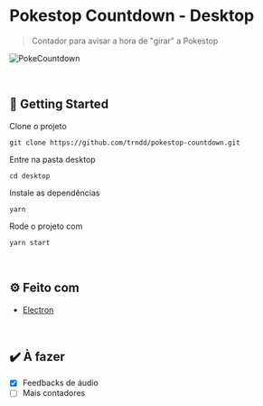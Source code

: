 # Pokestop Countdown - Desktop
> Contador para avisar a hora de "girar" a Pokestop

![PokeCountdown](https://imgur.com/b7ynPL3.png)

<br>

## 🚀 Getting Started

Clone o projeto

```
git clone https://github.com/trndd/pokestop-countdown.git
```

Entre na pasta desktop

```
cd desktop
```

Instale as dependências

```
yarn
```

Rode o projeto com

```
yarn start
```

<br>

## ⚙️ Feito com


* [Electron](https://electronjs.org/)
    
<br>    

## ✔️ À fazer

- [x] Feedbacks de áudio
- [ ] Mais contadores

